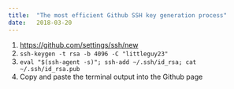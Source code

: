 ```yaml
---
title:  "The most efficient Github SSH key generation process"
date:   2018-03-20
---
```


1. <https://github.com/settings/ssh/new>
2. `ssh-keygen -t rsa -b 4096 -C "littleguy23"` 
3. `eval "$(ssh-agent -s)"; ssh-add ~/.ssh/id_rsa; cat ~/.ssh/id_rsa.pub`
4. Copy and paste the terminal output into the Github page
